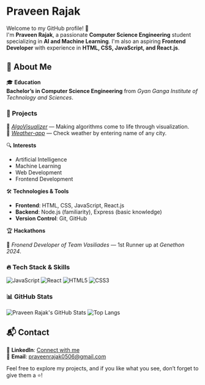 # Praveen Rajak  

Welcome to my GitHub profile! 👋  
I'm **Praveen Rajak**, a passionate **Computer Science Engineering** student specializing in **AI and Machine Learning**. I'm also an aspiring **Frontend Developer** with experience in **HTML, CSS, JavaScript, and React.js**.  

## 🚀 About Me  
🎓 **Education**  
**Bachelor’s in Computer Science Engineering** from *Gyan Ganga Institute of Technology and Sciences*.  

### 🚀 Projects
 
🔹 *[AlgoVisualizer](https://github.com/Team-Vasiliades/ALGOVisualizer)* — Making algorithms come to life through visualization.  
🔹 *[Weather-app](https://github.com/praveenraj027/Weather-App)* — Check weather by entering name of any city.  

🔍 **Interests**  
- Artificial Intelligence  
- Machine Learning  
- Web Development  
- Frontend Development  

🛠 **Technologies & Tools**  
- **Frontend**: HTML, CSS, JavaScript, React.js  
- **Backend**: Node.js (familiarity), Express (basic knowledge)  
- **Version Control**: Git, GitHub
 
🏆 **Hackathons**

👑 *Fronend Developer of Team Vasiliades* — 1st Runner up at *Genethon 2024*.  

### 🔥 Tech Stack & Skills

![JavaScript](https://img.shields.io/badge/-JavaScript-F7DF1E?style=flat&logo=javascript&logoColor=black) 
![React](https://img.shields.io/badge/-React-61DAFB?style=flat&logo=react&logoColor=black) 
![HTML5](https://img.shields.io/badge/-HTML5-E34F26?style=flat&logo=html5&logoColor=white) 
![CSS3](https://img.shields.io/badge/-CSS3-1572B)  


### 📊 GitHub Stats

![Praveen Rajak's GitHub Stats](https://github-readme-stats.vercel.app/api?username=praveenraj027&show_icons=true&theme=radical)
![Top Langs](https://github-readme-stats.vercel.app/api/top-langs/?username=praveenraj027&layout=compact&theme=radical)

## 📬 Contact  
📌 **LinkedIn**: [Connect with me](https://www.linkedin.com/in/praveen-rajak)  
📧 **Email**: [praveenrajak0506@gmail.com](mailto:praveenrajak0506@gmail.com)  

Feel free to explore my projects, and if you like what you see, don’t forget to give them a ⭐!  
